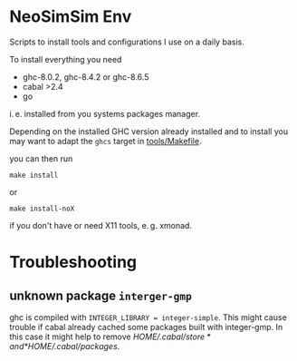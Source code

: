 # NeoSimSim Env
Scripts to install tools and configurations I use on a daily basis.

To install everything you need

- ghc-8.0.2, ghc-8.4.2 or ghc-8.6.5
- cabal >2.4
- go

i. e. installed from you systems packages manager.

Depending on the installed GHC version already installed and to install
you may want to adapt the `ghcs` target in [tools/Makefile](tools/Makefile).

you can then run

	make install

or

	make install-noX

if you don't have or need X11 tools, e. g. xmonad.

# Troubleshooting
## unknown package `interger-gmp`
ghc is compiled with `INTEGER_LIBRARY = integer-simple`. This might cause
trouble if cabal already cached some packages built with integer-gmp. In this
case it might help to remove *$HOME/.cabal/store* and *$HOME/.cabal/packages*.
